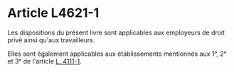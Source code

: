 # Article L4621-1

Les dispositions du présent livre sont applicables aux employeurs de droit privé ainsi qu'aux travailleurs. 

Elles sont également applicables aux établissements mentionnés aux 1°, 2° et 3° de l'article [L. 4111-1][1].

 [1]: /affichCodeArticle.do?cidTexte=LEGITEXT000006072050&idArticle=LEGIARTI000006903140&dateTexte=&categorieLien=cid